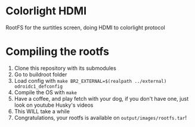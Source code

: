 Colorlight HDMI
===============

RootFS for the surtitles screen, doing HDMI to colorlight protocol

# Compiling the rootfs

1. Clone this repository with its submodules
1. Go to buildroot folder
1. Load config with `make BR2_EXTERNAL=$(realpath ../external) odroidc1_defconfig`
1. Compile the OS with `make`
1. Have a coffee, and play fetch with your dog, if you don't have one, just look on youtube Husky's videos
1. This WILL take a while
1. Congratulations, your rootfs is available on `output/images/rootfs.tar`!
